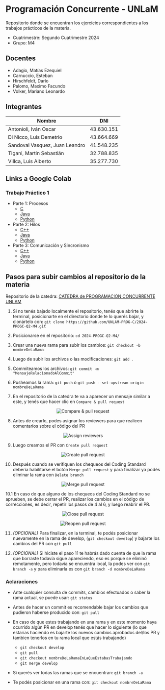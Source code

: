 # Programación Concurrente - UNLaM
Repositorio donde se encuentran los ejercicios correspondientes a los trabajos prácticos de la materia.

* Cuatrimestre: Segundo Cuatrimestre 2024
* Grupo: M4

## Docentes
* Adagio, Matías Ezequiel
* Carnuccio, Esteban
* Hirschfeldt, Darío
* Palomo, Maximo Facundo
* Volker, Mariano Leonardo

## Integrantes
| Nombre | DNI |
|--|--|
| Antonioli, Iván Oscar | 43.630.151 |
| Di Nicco, Luis Demetrio | 43.664.669 |
| Sandoval Vasquez, Juan Leandro | 41.548.235 |
| Tigani, Martin Sebastián | 32.788.835 |
| Villca, Luis Alberto | 35.277.730 |

## Links a Google Colab
### Trabajo Práctico 1
* Parte 1: Procesos
  * [C](https://colab.research.google.com/drive/1HI2BX2UqpVGj9xpQXm2FQORTsDcy4-78?usp=drive_copy)
  * [Java](https://colab.research.google.com/drive/1133X3S7irJ1Od0Diw2Frh1o-o_lFK1yQ?usp=sharing)
  * [Python](https://colab.research.google.com/drive/15BYDuVqsOOuq5t5jVRt4znZpDoHhjLmb?usp=sharing)
* Parte 2: Hilos
  * [C++]([https://colab.research.google.com/drive/1NOf-a3MtG6HjaSbdcpi-LiRUN_wtAMBe?usp=sharing](https://github.com/leandrojsandoval/ProgramacionConcurrente/blob/main/Trabajo%20Practico%201/Hilos/C%2B%2B/Trabajo_Practico_1_2_Grupo_M4_Hilos_C%2B%2B.ipynb))
  * [Java](https://colab.research.google.com/drive/160u8T9y358jp8hcwyKtcP_mnDWh9Jw9U?usp=sharing)
  * [Python](https://colab.research.google.com/drive/1YPe_jf5sEFWy52j8VbI3utTVnUgqdJF1?usp=sharing)
* Parte 3: Comunicación y Sincronismo
  * [C++](https://colab.research.google.com/drive/1ja93oFt8rjT-mDRQUiUhEsE4kLBKgPww?usp=sharing)
  * [Java](https://colab.research.google.com/drive/1faaEzvc6sK45I9DQzRoJa2Sdl5pz8PM6?usp=sharing)
  * [Python](https://colab.research.google.com/drive/1kNpa11lwbl7ZA-eBlq7JP4FJlv1Xd-yQ?usp=sharing)

## Pasos para subir cambios al repositorio de la materia

Repositorio de la catedra: [CATEDRA de PROGRAMACION CONCURRENTE UNLAM](https://github.com/UNLAM-PROG-C)

1. Si no tenés bajado localmente el repositorio, tenés que abrirte la terminal, posicionarte en el directorio donde te lo querés bajar, y clonártelo con: `git clone https://github.com/UNLAM-PROG-C/2024-PROGC-Q2-M4.git`

2. Posicionarse en el repositorio: `cd 2024-PROGC-Q2-M4/`

3. Crear una nueva rama para subir los cambios: `git checkout -b nombreDeLaRama`

4. Luego de subir los archivos o las modificaciones: `git add .`

5. Commiteamos los archivos: `git commit -m "MensajeRelacionadoAlCommit"`

6. Pusheamos la rama: `git push` o `git push --set-upstream origin nombreDeLaRama`

7. En el repositorio de la catedra te va a aparecer un mensaje similar a este, y tenés que hacer clic en `Compare & pull request`

<p align="center">
  <img src="https://github.com/user-attachments/assets/84f13371-6ae0-4407-9df9-843e5f8cd827" alt="Compare & pull request"/>
</p>

8. Antes de crearlo, podes asignar los reviewers para que realicen comentarios sobre el código del PR

<p align="center">
  <img src="https://github.com/user-attachments/assets/4b24cb85-1f92-4169-bfe6-f412ae872203" alt="Assign reviewers"/>
</p>

9. Luego creamos el PR con `Create pull request`

<p align="center">
  <img src="https://github.com/user-attachments/assets/ad85a457-6d63-44ce-a4bd-375d89dc42dd" alt="Create pull request"/>
</p>

10. Después cuando se verifiquen los chequeos del Coding Standard debería habilitarse el botón `Merge pull request` y para finalizar ya podés eliminar la rama con `Delete branch`

<p align="center">
  <img src="https://user-images.githubusercontent.com/24505883/42899819-7c05a47a-8ac7-11e8-8be9-9e3888f1bedc.gif" alt="Merge pull request"/>
</p>

10.1 En caso de que alguno de los chequeos del Coding Standard no se aprueben, se debe cerrar el PR, realizar los cambios en el código de correcciones, es decir, repetir los pasos de 4 al 6, y luego reabrir el PR.

<p align="center">
  <img src="https://i.sstatic.net/IA4pH.png" alt="Close pull request"/>
</p>

<p align="center">
  <img src="https://user-images.githubusercontent.com/35812641/192277071-e822eee6-e340-41a5-aafa-569f441bb65a.png" alt="Reopen pull request"/>
</p>

11. *(OPCIONAL)* Para finalizar, en la terminal, te podés posicionar nuevamente en la rama de develop, (`git checkout develop`) y bajarte los cambios del PR con `git pull`

12. *(OPCIONAL)* Si hiciste el paso 11 te habrás dado cuenta de que la rama que borraste todavía sigue apareciendo, eso es porque se eliminó remotamente, pero todavía se encuentra local, la podes ver con `git branch -a` y para eliminarla es con `git branch -d nombreDeLaRama`

### Aclaraciones
- Ante cualquier consulta de commits, cambios efectuados o saber la rama actual, se puede usar: `git status`
  
- Antes de hacer un commit es recomendable bajar los cambios que pudieron haberse producido con: `git pull`

- En caso de que estes trabajando en una rama y en este momento haya ocurrido algún PR en develop tenés que hacer lo siguiente (lo que estarías haciendo es bajarte los nuevos cambios aprobados del/los PR y tambien tenerlos en tu rama local que estás trabajando)
  - `git checkout develop`
  - `git pull`
  - `git checkout nombreDeLaRamaEnLaQueEstabasTrabajando`
  - `git merge develop`

- Si querés ver todas las ramas que se encuentran: `git branch -a`
  
- Te podés posicionar en una rama con: `git checkout nombreDeLaRama`
